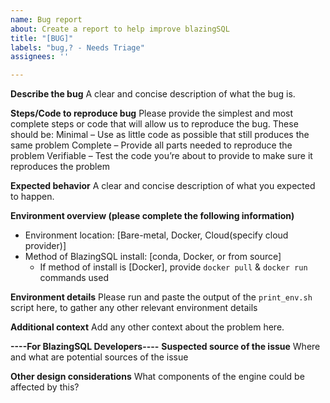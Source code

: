 ```yaml
---
name: Bug report
about: Create a report to help improve blazingSQL
title: "[BUG]"
labels: "bug,? - Needs Triage"
assignees: ''

---
```


**Describe the bug**
A clear and concise description of what the bug is.

**Steps/Code to reproduce bug**
Please provide the simplest and most complete steps or code that will allow us to reproduce the bug. These should be:
Minimal – Use as little code as possible that still produces the same problem
Complete – Provide all parts needed to reproduce the problem
Verifiable – Test the code you’re about to provide to make sure it reproduces the problem

**Expected behavior**
A clear and concise description of what you expected to happen.

**Environment overview (please complete the following information)**
 - Environment location: [Bare-metal, Docker, Cloud(specify cloud provider)]
 - Method of BlazingSQL install: [conda, Docker, or from source]
   - If method of install is [Docker], provide `docker pull` & `docker run` commands used

**Environment details**
Please run and paste the output of the `print_env.sh` script here, to gather any other relevant environment details

**Additional context**
Add any other context about the problem here.

**----For BlazingSQL Developers----**
**Suspected source of the issue**
Where and what are potential sources of the issue

**Other design considerations**
What components of the engine could be affected by this?
